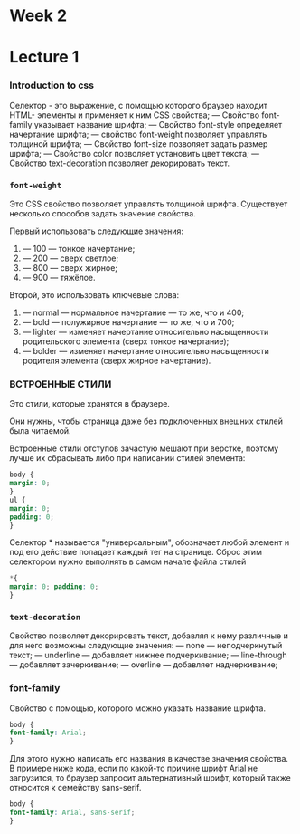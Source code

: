 # Week 2

# Lecture 1

### Introduction to css

Селектор - это выражение, с помощью которого браузер находит HTML- элементы и применяет к ним CSS свойства;
— Свойство font-family указывает название шрифта;
— Свойство font-style определяет начертание шрифта;
— свойство font-weight позволяет управлять толщиной шрифта; — Свойство font-size позволяет задать размер шрифта;
— Свойство color позволяет установить цвет текста;
— Свойство text-decoration позволяет декорировать текст.

### `font-weight`
Это CSS свойство позволяет управлять толщиной шрифта. 
Существует несколько способов задать значение свойства. 

Первый использовать следующие значения:
1. — 100 — тонкое начертание; 
2. — 200 — сверх светлое;
3. — 800 — сверх жирное;
4. — 900 — тяжёлое.

Второй, это использовать ключевые слова:
1. — normal — нормальное начертание — то же, что и 400;
2. — bold — полужирное начертание — то же, что и 700;
3. — lighter — изменяет начертание относительно насыщенности родительского элемента (сверх тонкое начертание);
4. — bolder — изменяет начертание относительно насыщенности родителя элемента (сверх жирное начертание).

### ВСТРОЕННЫЕ СТИЛИ
Это стили, которые хранятся в браузере. 

Они нужны, чтобы страница даже без подключенных внешних стилей была читаемой.

Встроенные стили отступов зачастую мешают при верстке, поэтому лучше их сбрасывать либо при написании стилей элемента:
```css
body {
margin: 0;
}
ul {
margin: 0;
padding: 0;
}
```

Селектор * называется "универсальным", обозначает любой элемент и под его действие попадает каждый тег на странице.
Сброс этим селектором нужно выполнять в самом начале файла стилей
```css
*{
margin: 0; padding: 0;
}
```

### `text-decoration`
Свойство позволяет декорировать текст, добавляя к нему различные и для него возможны следующие значения:
— none — неподчеркнутый текст;
— underline — добавляет нижнее подчеркивание; 
— line-through — добавляет зачеркивание;
— overline — добавляет надчеркивание;

### font-family

Свойство с помощью, которого можно указать название шрифта.
```css
body {
font-family: Arial;
}
```

Для этого нужно написать его названия в качестве значения свойства.
В примере ниже кода, если по какой-то причине шрифт Arial не загрузится, то браузер запросит альтернативный шрифт, который также относится к семейству sans-serif.

```css
body {
font-family: Arial, sans-serif;
}
```
